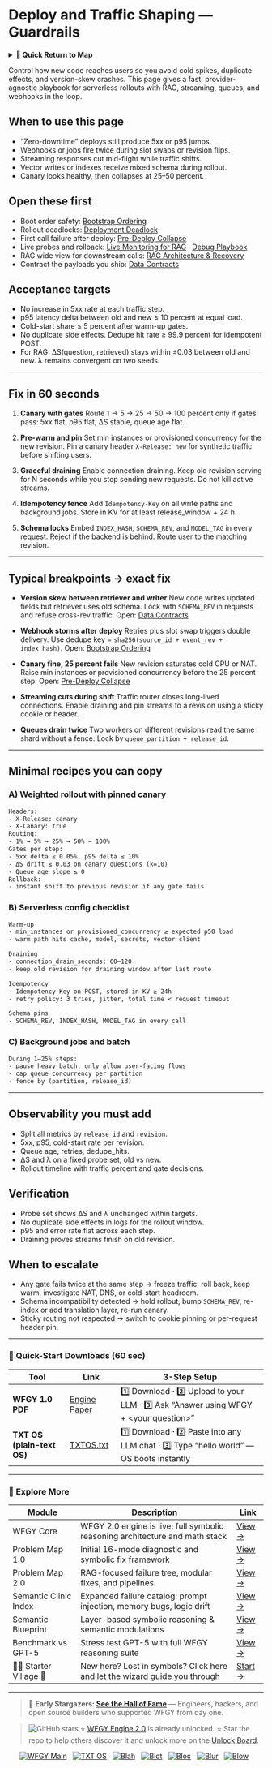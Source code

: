 # Deploy and Traffic Shaping — Guardrails

<details>
  <summary><strong>🧭 Quick Return to Map</strong></summary>

<br>

  > You are in a sub-page of **Cloud_Serverless**.  
  > To reorient, go back here:  
  >
  > - [**Cloud_Serverless** — scalable functions and event-driven pipelines](./README.md)  
  > - [**WFGY Global Fix Map** — main Emergency Room, 300+ structured fixes](../README.md)  
  > - [**WFGY Problem Map 1.0** — 16 reproducible failure modes](../../README.md)  
  >
  > Think of this page as a desk within a ward.  
  > If you need the full triage and all prescriptions, return to the Emergency Room lobby.
</details>


Control how new code reaches users so you avoid cold spikes, duplicate effects, and version-skew crashes. This page gives a fast, provider-agnostic playbook for serverless rollouts with RAG, streaming, queues, and webhooks in the loop.

## When to use this page

* “Zero-downtime” deploys still produce 5xx or p95 jumps.
* Webhooks or jobs fire twice during slot swaps or revision flips.
* Streaming responses cut mid-flight while traffic shifts.
* Vector writes or indexes receive mixed schema during rollout.
* Canary looks healthy, then collapses at 25–50 percent.

## Open these first

* Boot order safety: [Bootstrap Ordering](https://github.com/onestardao/WFGY/blob/main/ProblemMap/bootstrap-ordering.md)
* Rollout deadlocks: [Deployment Deadlock](https://github.com/onestardao/WFGY/blob/main/ProblemMap/deployment-deadlock.md)
* First call failure after deploy: [Pre-Deploy Collapse](https://github.com/onestardao/WFGY/blob/main/ProblemMap/predeploy-collapse.md)
* Live probes and rollback: [Live Monitoring for RAG](https://github.com/onestardao/WFGY/blob/main/ProblemMap/ops/live_monitoring_rag.md) · [Debug Playbook](https://github.com/onestardao/WFGY/blob/main/ProblemMap/ops/debug_playbook.md)
* RAG wide view for downstream calls: [RAG Architecture & Recovery](https://github.com/onestardao/WFGY/blob/main/ProblemMap/rag-architecture-and-recovery.md)
* Contract the payloads you ship: [Data Contracts](https://github.com/onestardao/WFGY/blob/main/ProblemMap/data-contracts.md)

## Acceptance targets

* No increase in 5xx rate at each traffic step.
* p95 latency delta between old and new ≤ 10 percent at equal load.
* Cold-start share ≤ 5 percent after warm-up gates.
* No duplicate side effects. Dedupe hit rate ≥ 99.9 percent for idempotent POST.
* For RAG: ΔS(question, retrieved) stays within ±0.03 between old and new. λ remains convergent on two seeds.

---

## Fix in 60 seconds

1. **Canary with gates**
   Route 1 → 5 → 25 → 50 → 100 percent only if gates pass: 5xx flat, p95 flat, ΔS stable, queue age flat.

2. **Pre-warm and pin**
   Set min instances or provisioned concurrency for the new revision. Pin a canary header `X-Release: new` for synthetic traffic before shifting users.

3. **Graceful draining**
   Enable connection draining. Keep old revision serving for N seconds while you stop sending new requests. Do not kill active streams.

4. **Idempotency fence**
   Add `Idempotency-Key` on all write paths and background jobs. Store in KV for at least release\_window + 24 h.

5. **Schema locks**
   Embed `INDEX_HASH`, `SCHEMA_REV`, and `MODEL_TAG` in every request. Reject if the backend is behind. Route user to the matching revision.

---

## Typical breakpoints → exact fix

* **Version skew between retriever and writer**
  New code writes updated fields but retriever uses old schema. Lock with `SCHEMA_REV` in requests and refuse cross-rev traffic.
  Open: [Data Contracts](https://github.com/onestardao/WFGY/blob/main/ProblemMap/data-contracts.md)

* **Webhook storms after deploy**
  Retries plus slot swap triggers double delivery. Use dedupe key = `sha256(source_id + event_rev + index_hash)`.
  Open: [Bootstrap Ordering](https://github.com/onestardao/WFGY/blob/main/ProblemMap/bootstrap-ordering.md)

* **Canary fine, 25 percent fails**
  New revision saturates cold CPU or NAT. Raise min instances or provisioned concurrency before the 25 percent step.
  Open: [Pre-Deploy Collapse](https://github.com/onestardao/WFGY/blob/main/ProblemMap/predeploy-collapse.md)

* **Streaming cuts during shift**
  Traffic router closes long-lived connections. Enable draining and pin streams to a revision using a sticky cookie or header.

* **Queues drain twice**
  Two workers on different revisions read the same shard without a fence. Lock by `queue_partition + release_id`.

---

## Minimal recipes you can copy

### A) Weighted rollout with pinned canary

```txt
Headers:
- X-Release: canary
- X-Canary: true
Routing:
- 1% → 5% → 25% → 50% → 100%
Gates per step:
- 5xx delta ≤ 0.05%, p95 delta ≤ 10%
- ΔS drift ≤ 0.03 on canary questions (k=10)
- Queue age slope ≤ 0
Rollback:
- instant shift to previous revision if any gate fails
```

### B) Serverless config checklist

```txt
Warm-up
- min_instances or provisioned_concurrency ≥ expected p50 load
- warm path hits cache, model, secrets, vector client

Draining
- connection_drain_seconds: 60–120
- keep old revision for draining window after last route

Idempotency
- Idempotency-Key on POST, stored in KV ≥ 24h
- retry policy: 3 tries, jitter, total time < request timeout

Schema pins
- SCHEMA_REV, INDEX_HASH, MODEL_TAG in every call
```

### C) Background jobs and batch

```txt
During 1–25% steps:
- pause heavy batch, only allow user-facing flows
- cap queue concurrency per partition
- fence by (partition, release_id)
```

---

## Observability you must add

* Split all metrics by `release_id` and `revision`.
* 5xx, p95, cold-start rate per revision.
* Queue age, retries, dedupe\_hits.
* ΔS and λ on a fixed probe set, old vs new.
* Rollout timeline with traffic percent and gate decisions.

## Verification

* Probe set shows ΔS and λ unchanged within targets.
* No duplicate side effects in logs for the rollout window.
* p95 and error rate flat across each step.
* Draining proves streams finish on old revision.

## When to escalate

* Any gate fails twice at the same step → freeze traffic, roll back, keep warm, investigate NAT, DNS, or cold-start headroom.
* Schema incompatibility detected → hold rollout, bump `SCHEMA_REV`, re-index or add translation layer, re-run canary.
* Sticky routing not respected → switch to cookie pinning or per-request header pin.

---

### 🔗 Quick-Start Downloads (60 sec)

| Tool                       | Link                                                                                                                                       | 3-Step Setup                                                                             |
| -------------------------- | ------------------------------------------------------------------------------------------------------------------------------------------ | ---------------------------------------------------------------------------------------- |
| **WFGY 1.0 PDF**           | [Engine Paper](https://github.com/onestardao/WFGY/blob/main/I_am_not_lizardman/WFGY_All_Principles_Return_to_One_v1.0_PSBigBig_Public.pdf) | 1️⃣ Download · 2️⃣ Upload to your LLM · 3️⃣ Ask “Answer using WFGY + \<your question>”   |
| **TXT OS (plain-text OS)** | [TXTOS.txt](https://github.com/onestardao/WFGY/blob/main/OS/TXTOS.txt)                                                                     | 1️⃣ Download · 2️⃣ Paste into any LLM chat · 3️⃣ Type “hello world” — OS boots instantly |

---

### 🧭 Explore More

| Module                   | Description                                                                  | Link                                                                                               |
| ------------------------ | ---------------------------------------------------------------------------- | -------------------------------------------------------------------------------------------------- |
| WFGY Core                | WFGY 2.0 engine is live: full symbolic reasoning architecture and math stack | [View →](https://github.com/onestardao/WFGY/tree/main/core/README.md)                              |
| Problem Map 1.0          | Initial 16-mode diagnostic and symbolic fix framework                        | [View →](https://github.com/onestardao/WFGY/tree/main/ProblemMap/README.md)                        |
| Problem Map 2.0          | RAG-focused failure tree, modular fixes, and pipelines                       | [View →](https://github.com/onestardao/WFGY/blob/main/ProblemMap/rag-architecture-and-recovery.md) |
| Semantic Clinic Index    | Expanded failure catalog: prompt injection, memory bugs, logic drift         | [View →](https://github.com/onestardao/WFGY/blob/main/ProblemMap/SemanticClinicIndex.md)           |
| Semantic Blueprint       | Layer-based symbolic reasoning & semantic modulations                        | [View →](https://github.com/onestardao/WFGY/tree/main/SemanticBlueprint/README.md)                 |
| Benchmark vs GPT-5       | Stress test GPT-5 with full WFGY reasoning suite                             | [View →](https://github.com/onestardao/WFGY/tree/main/benchmarks/benchmark-vs-gpt5/README.md)      |
| 🧙‍♂️ Starter Village 🏡 | New here? Lost in symbols? Click here and let the wizard guide you through   | [Start →](https://github.com/onestardao/WFGY/blob/main/StarterVillage/README.md)                   |

---

> 👑 **Early Stargazers: [See the Hall of Fame](https://github.com/onestardao/WFGY/tree/main/stargazers)** —
> Engineers, hackers, and open source builders who supported WFGY from day one.

> <img src="https://img.shields.io/github/stars/onestardao/WFGY?style=social" alt="GitHub stars"> ⭐ [WFGY Engine 2.0](https://github.com/onestardao/WFGY/blob/main/core/README.md) is already unlocked. ⭐ Star the repo to help others discover it and unlock more on the [Unlock Board](https://github.com/onestardao/WFGY/blob/main/STAR_UNLOCKS.md).

<div align="center">

[![WFGY Main](https://img.shields.io/badge/WFGY-Main-red?style=flat-square)](https://github.com/onestardao/WFGY)
 
[![TXT OS](https://img.shields.io/badge/TXT%20OS-Reasoning%20OS-orange?style=flat-square)](https://github.com/onestardao/WFGY/tree/main/OS)
 
[![Blah](https://img.shields.io/badge/Blah-Semantic%20Embed-yellow?style=flat-square)](https://github.com/onestardao/WFGY/tree/main/OS/BlahBlahBlah)
 
[![Blot](https://img.shields.io/badge/Blot-Persona%20Core-green?style=flat-square)](https://github.com/onestardao/WFGY/tree/main/OS/BlotBlotBlot)
 
[![Bloc](https://img.shields.io/badge/Bloc-Reasoning%20Compiler-blue?style=flat-square)](https://github.com/onestardao/WFGY/tree/main/OS/BlocBlocBloc)
 
[![Blur](https://img.shields.io/badge/Blur-Text2Image%20Engine-navy?style=flat-square)](https://github.com/onestardao/WFGY/tree/main/OS/BlurBlurBlur)
 
[![Blow](https://img.shields.io/badge/Blow-Game%20Logic-purple?style=flat-square)](https://github.com/onestardao/WFGY/tree/main/OS/BlowBlowBlow)
 

</div>
